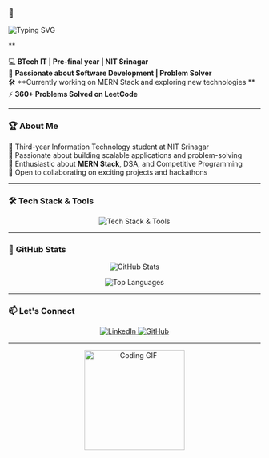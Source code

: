 ### 🚀 <p align="center">
  <img src="https://readme-typing-svg.herokuapp.com?size=32&duration=4000&color=F7B93E&center=true&vCenter=true&width=600&lines=I+am+Abishek+Salaria;Aspiring+Software+Developer;Passionate+about+Coding+and+DSA" alt="Typing SVG" />
</p>**  


💻 **BTech IT | Pre-final year | NIT Srinagar**  
🌟 **Passionate about Software Development | Problem Solver**  
🛠 **Currently working on MERN Stack and exploring new technologies **  
⚡ **360+ Problems Solved on LeetCode**  

---

### 🏆 **About Me**  
🔹 Third-year Information Technology student at NIT Srinagar  
🔹 Passionate about building scalable applications and problem-solving  
🔹 Enthusiastic about **MERN Stack**, DSA, and Competitive Programming  
🔹 Open to collaborating on exciting projects and hackathons  

---

### 🛠 **Tech Stack & Tools**  
<p align="center">
  <img src="https://skillicons.dev/icons?i=html,css,js,tailwind,react,cpp,mysql,c,nodejs,vscode,github" alt="Tech Stack & Tools" />
</p>

---

### 🌟 **GitHub Stats**  
<p align="center">
  <img src="https://github-readme-stats.vercel.app/api?username=Abishek1254&show_icons=true&theme=radical" alt="GitHub Stats" />
</p>

<p align="center">
  <img src="https://github-readme-stats.vercel.app/api/top-langs/?username=Abishek1254&layout=compact&theme=radical" alt="Top Languages" />
</p>

---

### 📫 **Let's Connect**  
<p align="center">
  <a href="https://www.linkedin.com/in/yourprofile">
    <img src="https://img.shields.io/badge/LinkedIn-blue?style=for-the-badge&logo=linkedin" alt="LinkedIn" />
  </a>
  <a href="https://github.com/Abishek1254">
    <img src="https://img.shields.io/badge/GitHub-333?style=for-the-badge&logo=github" alt="GitHub" />
  </a>
</p>

---

<p align="center">
  <img src="https://media.giphy.com/media/M9gbBd9nbDrOTu1Mqx/giphy.gif" width="200" alt="Coding GIF" />
</p>
